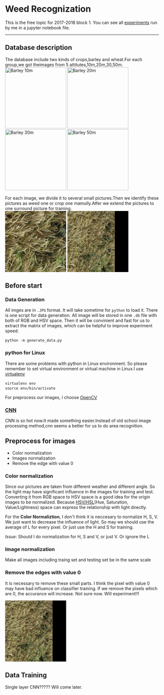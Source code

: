 Weed Recognization
==================

This is the free topic for 2017-2018 block 1. You can see all [experiments](https://github.com/JaggerWu/weed-recognization/blob/master/weed%20recognization.ipynb) run by me in a jupyter notebook file.

-----

Database description
--------------------

The database include two kinds of crops,barley and wheat.For each group,we got theimages from 5 attitutes,10m,20m,30,50m.   
<img src="./example_Img/IMG_7347.JPG" title="Barley 10m" width="200" height="200"/>
<img src="./example_Img/IMG_7317.JPG" title="Barley 20m" width="200" height="200"/> 
<img src="./example_Img/IMG_7278.JPG" title="Barley 30m" width="200" height="200"/>
<img src="./example_Img/IMG_7291.JPG" title="Barley 50m" width="200" height="200"/>

For each image, we divide it to several small pictures.Then we identify these pictures as weed one or crop one mamully.Atfer we extend the pictures to one surround picture for training.   
<img src="./example_Img/IMG_7347_fn_07_13_ttc_uw.png" width="200" height="200">
<img src="./example_Img/IMG_7347_fn_07_13_ttc_uw_surround.png" width="200" height="200">

Before start
------------
### Data Generation

All imges are in ``.JPG`` format. It will take sometime for `python` to load it. 
There is one script for data generation. All image will be stored in one `.db` file with both of RGB and HSV space. Then it will be convinient and fast for us to extract the matrix of images, which can be helpful to improve experiment speed.

```shell
python -m generate_data.py
```

### python for Linux

There are some problems with python in Linux environment. So please remember to set virtual environment or virtual machine in Linux.I use [virtualenv](https://virtualenv.pypa.io/en/stable/)
```shell
virtualenv env
source env/bin/activate
```
For preprocess our images, I choose [OpenCV](http://opencv.org/)


### [CNN](http://www.pyimagesearch.com/2016/08/01/lenet-convolutional-neural-network-in-python/)
CNN is so hot now.It made something easier.Instead of old school image processing method,cnn seems a better for us to do area recognition.

Preprocess for images
---------------------

- Color normalization
- Images normalization
- Remove the edge with value 0

### Color normalization

Since our pictures are taken from different weather and different angle. So the light may have significant influence in the images for training and test. Converting it from RGB space to HSV space is a good idea for the origin images to be normalized. Because [HSV/HSL](https://en.wikipedia.org/wiki/HSL_and_HSV)(Hue, Saturation, Value/Lightness) space can express the relationship with light directly.   

For the **Color Normaliztion**, I don't think it is neccesary to normalize H, S, V. We just want to decrease the influence of light. So may we should use the average of L for every pixel. Or just use the H and S for training.

*Issue*: Should I do normalization for H, S and V, or just V. Or ignore the L

### Image normalization

Make all images including traing set and testing set be in the same scale

### Remove the edges with value 0

It is necessary to remove these small parts. I think the pixel with value 0 may have bad influence on classifier training. If we remove the pixels which are 0, the accurance will increase. Not sure now. Will experiment!!!

<img src="./example_Img/IMG_7347_fn_07_13_ttc_uw_surround.png" width="200" height="200">

Data Training
-------------

Single layer CNN????? Will come later.

